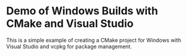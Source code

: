 # Demo of Windows Builds with CMake and Visual Studio

This is a simple example of creating a CMake project for 
Windows with Visual Studio and vcpkg for package management. 

 
